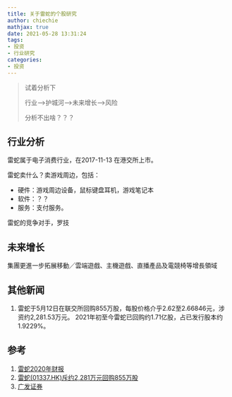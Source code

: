 ```yaml
---
title: 关于雷蛇的个股研究
author: chiechie
mathjax: true
date: 2021-05-28 13:31:24
tags:
- 投资
- 行业研究
categories: 
- 投资
---
```


> 试着分析下
> 
> 行业-->护城河-->未来增长-->风险
>
> 分析不出啥？？？


## 行业分析

雷蛇属于电子消费行业，在2017-11-13 在港交所上市。

雷蛇卖什么？卖游戏周边，包括：

- 硬件：游戏周边设备，鼠标键盘耳机，游戏笔记本
- 软件：？？
- 服务：支付服务。

雷蛇的竞争对手，罗技


## 未来增长

集團更進一步拓展移動╱雲端遊戲、主機遊戲、直播產品及電競椅等增長領域


## 其他新闻

1. 雷蛇于5月12日在联交所回购855万股，每股价格介乎2.62至2.66846元，涉资约2,281.53万元。 2021年初至今雷蛇已回购约1.71亿股，占已发行股本约1.9229%。

## 参考

1. [雷蛇2020年财报](https://doc.irasia.com/listco/hk/razer/annual/2020/crespress.pdf)
2. [雷蛇(01337.HK)斥约2,281万元回购855万股
](https://news.futunn.com/post/9452174?lang=zh-cn&src=2&report_type=stock&report_id=17625226&level=1&data_ticket=1615555035779921)
3. [广发证券](https://news.futunn.com/report/821714?lang=zh-cn&src=43&level=1&data_ticket=1615555035779921)